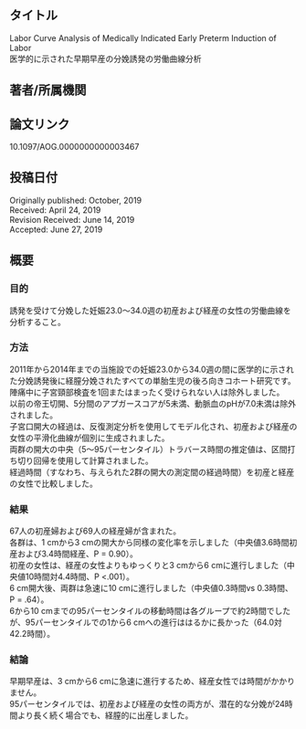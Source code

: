 ## タイトル
Labor Curve Analysis of Medically Indicated Early Preterm Induction of Labor  
医学的に示された早期早産の分娩誘発の労働曲線分析

## 著者/所属機関

## 論文リンク
10.1097/AOG.0000000000003467

## 投稿日付
Originally published: October, 2019  
Received: April 24, 2019  
Revision Received: June 14, 2019  
Accepted: June 27, 2019

## 概要
### 目的
誘発を受けて分娩した妊娠23.0〜34.0週の初産および経産の女性の労働曲線を分析すること。

### 方法
2011年から2014年までの当施設での妊娠23.0から34.0週の間に医学的に示された分娩誘発後に経膣分娩されたすべての単胎生児の後ろ向きコホート研究です。  
陣痛中に子宮頸部検査を1回またはまったく受けられない人は除外しました。  
以前の帝王切開、5分間のアプガースコアが5未満、動脈血のpHが7.0未満は除外されました。  
子宮口開大の経過は、反復測定分析を使用してモデル化され、初産および経産の女性の平滑化曲線が個別に生成されました。  
両群の開大の中央（5〜95パーセンタイル）トラバース時間の推定値は、区間打ち切り回帰を使用して計算されました。  
経過時間（すなわち、与えられた2群の開大の測定間の経過時間）を初産と経産の女性で比較しました。

### 結果
67人の初産婦および69人の経産婦が含まれた。  
各群は、1 cmから3 cmの開大から同様の変化率を示しました（中央値3.6時間初産および3.4時間経産、P = 0.90）。  
初産の女性は、経産の女性よりもゆっくりと3 cmから6 cmに進行しました（中央値10時間対4.4時間、P <.001）。  
6 cm開大後、両群は急速に10 cmに進行しました（中央値0.3時間vs 0.3時間、P = .64）。  
6から10 cmまでの95パーセンタイルの移動時間は各グループで約2時間でしたが、95パーセンタイルでの1から6 cmへの進行ははるかに長かった（64.0対42.2時間）。

### 結論
早期早産は、3 cmから6 cmに急速に進行するため、経産女性では時間がかかりません。  
95パーセンタイルでは、初産および経産の女性の両方が、潜在的な分娩が24時間より長く続く場合でも、経膣的に出産しました。
